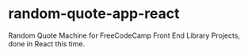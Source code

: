 # random-quote-app-react
Random Quote Machine for FreeCodeCamp Front End Library Projects, done in React this time.
